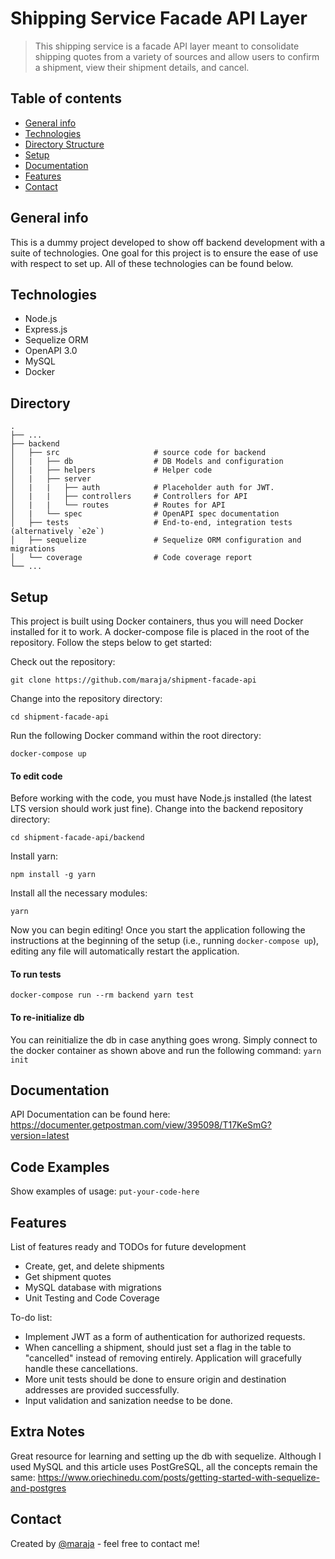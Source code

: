 # Shipping Service Facade API Layer
> This shipping service is a facade API layer meant to consolidate shipping quotes from a variety of sources and allow users to confirm a shipment, view their shipment details, and cancel.

## Table of contents
* [General info](#general-info)
* [Technologies](#technologies)
* [Directory Structure](#directory)
* [Setup](#setup)
* [Documentation](#documentation)
* [Features](#features)
* [Contact](#contact)

## General info
This is a dummy project developed to show off backend development with a suite of technologies. One goal for this project is to ensure the ease of use with respect to set up. All of these technologies can be found below.

## Technologies
* Node.js
* Express.js
* Sequelize ORM
* OpenAPI 3.0
* MySQL
* Docker

## Directory
    .
    ├── ...
    ├── backend
    │   ├── src                     # source code for backend
    │   |   ├── db                  # DB Models and configuration
    │   |   ├── helpers             # Helper code
    │   |   ├── server  
    │   |   |   ├── auth            # Placeholder auth for JWT.
    │   |   |   ├── controllers     # Controllers for API
    │   |   |   └── routes          # Routes for API
    │   |   └── spec                # OpenAPI spec documentation
    │   ├── tests                   # End-to-end, integration tests (alternatively `e2e`)
    │   ├── sequelize               # Sequelize ORM configuration and migrations
    │   └── coverage                # Code coverage report
    └── ...

## Setup
This project is built using Docker containers, thus you will need Docker installed for it to work. A docker-compose file is placed in the root of the repository. Follow the steps below to get started:

Check out the repository:

```
git clone https://github.com/maraja/shipment-facade-api
```

Change into the repository directory:

```
cd shipment-facade-api
```

Run the following Docker command within the root directory:

```
docker-compose up
```

#### To edit code
Before working with the code, you must have Node.js installed (the latest LTS version should work just fine). Change into the backend repository directory:

```
cd shipment-facade-api/backend
```
Install yarn:

```
npm install -g yarn
```

Install all the necessary modules:
```
yarn
```

Now you can begin editing! Once you start the application following the instructions at the beginning of the setup (i.e., running `docker-compose up`), editing any file will automatically restart the application.


#### To run tests

```
docker-compose run --rm backend yarn test
```

#### To re-initialize db

You can reinitialize the db in case anything goes wrong. Simply connect to the docker container as shown above and run the following command: `yarn init`

## Documentation
API Documentation can be found here: https://documenter.getpostman.com/view/395098/T17KeSmG?version=latest

## Code Examples
Show examples of usage:
`put-your-code-here`

## Features
List of features ready and TODOs for future development
* Create, get, and delete shipments
* Get shipment quotes
* MySQL database with migrations
* Unit Testing and Code Coverage

To-do list:
* Implement JWT as a form of authentication for authorized requests.
* When cancelling a shipment, should just set a flag in the table to "cancelled" instead of removing entirely. Application will gracefully handle these cancellations.
* More unit tests should be done to ensure origin and destination addresses are provided successfully.
* Input validation and sanization needse to be done.

## Extra Notes

Great resource for learning and setting up the db with sequelize. Although I used MySQL and this article uses PostGreSQL, all the concepts remain the same:
https://www.oriechinedu.com/posts/getting-started-with-sequelize-and-postgres

## Contact
Created by [@maraja](mailto:amit.maraj@gmail.com) - feel free to contact me!